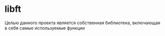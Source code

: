 # libft
Целью данного проекта является собственная библиотека, включающая в себя самые используемые функции 
